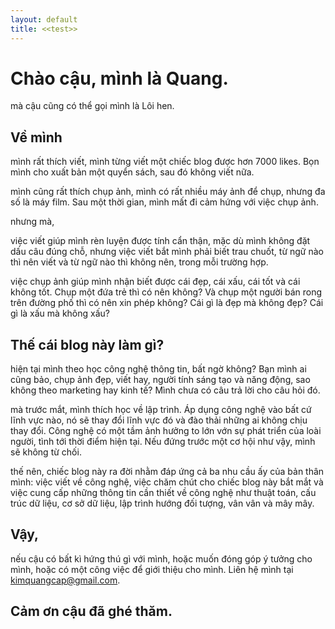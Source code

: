 ```yaml
---
layout: default
title: <<test>>
---
```


# Chào cậu, mình là Quang.
mà cậu cũng có thể gọi mình là Lôi hen.  
## Về mình
mình rất thích viết, mình từng viết một chiếc blog được hơn 7000 likes. Bọn mình cho xuất bản một quyển sách, sau đó không viết nữa.

mình cũng rất thích chụp ảnh, mình có rất nhiều máy ảnh để chụp, nhưng đa số là máy film. Sau một thời gian, mình mất đi cảm hứng với việc chụp ảnh.

nhưng mà,

việc viết giúp mình rèn luyện được tính cẩn thận, mặc dù mình không đặt dấu câu đúng chỗ, nhưng việc viết bắt mình phải biết trau chuốt, 
từ ngữ nào thì nên viết và từ ngữ nào thì không nên, trong mỗi trường hợp.

việc chụp ảnh giúp mình nhận biết được cái đẹp, cái xấu, cái tốt và cái không tốt. Chụp một đứa trẻ thì có nên không? Và chụp một người bán rong trên đường 
phố thì có nên xin phép không? Cái gì là đẹp mà không đẹp? Cái gì là xấu mà không xấu?

## Thế cái blog này làm gì?
hiện tại mình theo học công nghệ thông tin, bất ngờ không? Bạn mình ai cũng bảo, chụp ảnh đẹp, viết hay, người tính sáng tạo và năng động, sao không 
theo marketing hay kinh tế? Mình chưa có câu trả lời cho câu hỏi đó.

mà trước mắt, mình thích học về lập trình. Áp dụng công nghệ vào bất cứ lĩnh vực nào, nó sẽ thay đổi lĩnh vực đó và đào thải những ai không chịu thay đổi. 
Công nghệ có một tầm ảnh hưởng to lớn vớn sự phát triển của loài người, tình tới thời điểm hiện tại. Nếu đứng trước một cơ hội như vậy, mình sẽ không từ chối.

thế nên, chiếc blog này ra đời nhằm đáp ứng cả ba nhu cầu ấy của bản thân mình: việc viết về công nghệ, việc chăm chút cho chiếc blog này bắt mắt và việc 
cung cấp những thông tin cần thiết về công nghệ như thuật toán, cấu trúc dữ liệu, cơ sở dữ liệu, lập trình hướng đối tượng, vân vân và mây mây.

## Vậy,
nếu cậu có bất kì hứng thú gì với mình, hoặc muốn đóng góp ý tưởng cho mình, hoặc có một công việc để giới thiệu cho mình. Liên hệ mình tại kimquangcap@gmail.com.

## Cảm ơn cậu đã ghé thăm.

